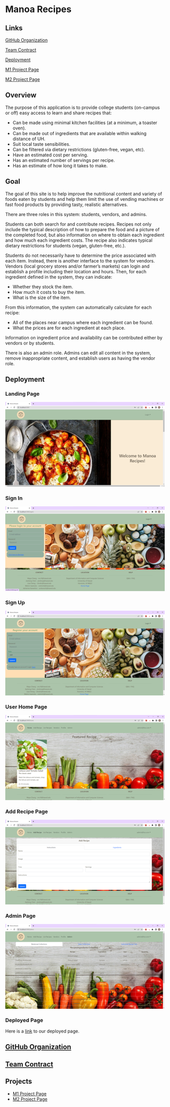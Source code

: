 # Manoa Recipes

## Links

[GitHub Organization](https://github.com/manoa-recipes)


[Team Contract](https://docs.google.com/document/d/1JNSeRzgtLFyxoxDYnh9tqwzJMv07OrR6WGI9nbCAuG8/edit?usp=sharing)

[Deployment](http://137.184.30.50/)

[M1 Project Page](https://github.com/orgs/manoa-recipes/projects/4)

[M2 Project Page](https://github.com/orgs/manoa-recipes/projects/6)



## Overview

The purpose of this application is to provide college students (on-campus or off) easy access to learn and share recipes that:
- Can be made using minimal kitchen facilities (at a minimum, a toaster oven).
- Can be made out of ingredients that are available within walking distance of UH.
- Suit local taste sensibilities.
- Can be filtered via dietary restrictions (gluten-free, vegan, etc).
- Have an estimated cost per serving.
- Has an estimated number of servings per recipe.
- Has an estimate of how long it takes to make.

## Goal
The goal of this site is to help improve the nutritional content and variety of foods eaten by students and help them limit the use of vending machines or fast food products by providing tasty, realistic alternatives.

There are three roles in this system: students, vendors, and admins.

Students can both search for and contribute recipes. Recipes not only include the typical description of how to prepare the food and a picture of the completed food, but also information on where to obtain each ingredient and how much each ingredient costs. The recipe also indicates typical dietary restrictions for students (vegan, gluten-free, etc.).

Students do not necessarily have to determine the price associated with each item. Instead, there is another interface to the system for vendors. Vendors (local grocery stores and/or farmer’s markets) can login and establish a profile including their location and hours. Then, for each ingredient defined in the system, they can indicate:
- Whether they stock the item.
- How much it costs to buy the item.
- What is the size of the item.

From this information, the system can automatically calculate for each recipe:
- All of the places near campus where each ingredient can be found.
- What the prices are for each ingredient at each place.

Information on ingredient price and availability can be contributed either by vendors or by students.

There is also an admin role. Admins can edit all content in the system, remove inappropriate content, and establish users as having the vendor role.

## Deployment
### Landing Page
![landing page](/doc/landing.png)

### Sign In
![sign in page](/doc/sign-in.png)

### Sign Up
![sign up page](/doc/sign-up.png)

### User Home Page
![user home page](/doc/user-home-page.png)

### Add Recipe Page
![add recipe page](/doc/add-recipe.png)

### Admin Page
![admin page](/doc/admin.png)

### Deployed Page
Here is a [link](http://137.184.30.50/) to our deployed page.


## [GitHub Organization](https://github.com/manoa-recipes)

## [Team Contract](https://docs.google.com/document/d/1MJt64tX4oWzQhcEswiNezfdqCrEvjX_fnbmLACwksA0/edit?usp=sharing)

## Projects
- [M1 Project Page](https://github.com/orgs/manoa-recipes/projects/4)
- [M2 Project Page](https://github.com/orgs/manoa-recipes/projects/6)
